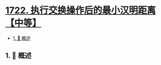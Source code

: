 # [1722. 执行交换操作后的最小汉明距离【中等】](https://github.com/tnotesjs/TNotes.leetcode/tree/main/notes/1722.%20%E6%89%A7%E8%A1%8C%E4%BA%A4%E6%8D%A2%E6%93%8D%E4%BD%9C%E5%90%8E%E7%9A%84%E6%9C%80%E5%B0%8F%E6%B1%89%E6%98%8E%E8%B7%9D%E7%A6%BB%E3%80%90%E4%B8%AD%E7%AD%89%E3%80%91)

<!-- region:toc -->

- [1. 📝 概述](#1--概述)

<!-- endregion:toc -->

## 1. 📝 概述
